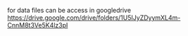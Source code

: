 for data files can be access in googledrive
https://drive.google.com/drive/folders/1U5IJyZDyymXL4m-CnnM8t3Ve5K4lz3pI
